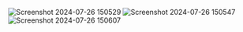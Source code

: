 ![Screenshot 2024-07-26 150529](https://github.com/user-attachments/assets/5a66f456-811b-445f-a899-52153d1cdb92)
![Screenshot 2024-07-26 150547](https://github.com/user-attachments/assets/35787fb8-6b8d-4db9-ad80-9bc6788ccee3)
![Screenshot 2024-07-26 150607](https://github.com/user-attachments/assets/29cda184-06fd-4830-9a6e-3968b5f8e296)
